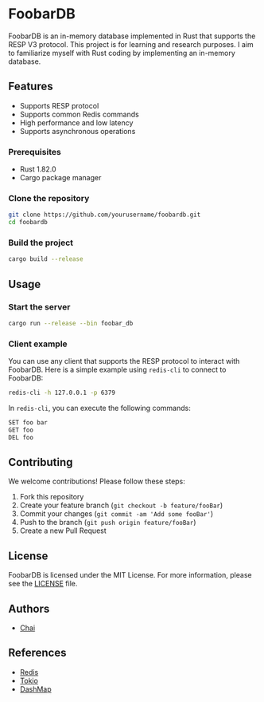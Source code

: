 # FoobarDB

FoobarDB is an in-memory database implemented in Rust that supports the RESP V3 protocol. This project is for learning and research purposes. I aim to familiarize myself with Rust coding by implementing an in-memory database.

## Features

- Supports RESP protocol
- Supports common Redis commands
- High performance and low latency
- Supports asynchronous operations

### Prerequisites

- Rust 1.82.0
- Cargo package manager

### Clone the repository

```sh
git clone https://github.com/yourusername/foobardb.git
cd foobardb
```

### Build the project

```sh
cargo build --release
```

## Usage

### Start the server

```sh
cargo run --release --bin foobar_db
```

### Client example

You can use any client that supports the RESP protocol to interact with FoobarDB. Here is a simple example using `redis-cli` to connect to FoobarDB:

```sh
redis-cli -h 127.0.0.1 -p 6379
```

In `redis-cli`, you can execute the following commands:

```sh
SET foo bar
GET foo
DEL foo
```


## Contributing

We welcome contributions! Please follow these steps:

1. Fork this repository
2. Create your feature branch (`git checkout -b feature/fooBar`)
3. Commit your changes (`git commit -am 'Add some fooBar'`)
4. Push to the branch (`git push origin feature/fooBar`)
5. Create a new Pull Request

## License

FoobarDB is licensed under the MIT License. For more information, please see the [LICENSE](LICENSE) file.

## Authors

- [Chai](https://github.com/daydaydrunk/foobar_db)

## References

- [Redis](https://redis.io/)
- [Tokio](https://tokio.rs/)
- [DashMap](https://github.com/xacrimon/dashmap)